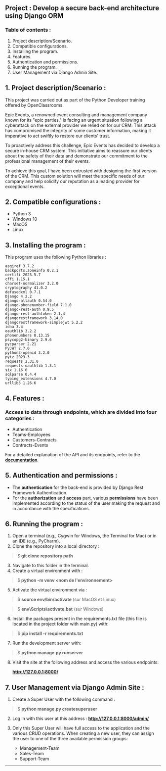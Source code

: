 ## Project : Develop a secure back-end architecture using Django ORM

### Table of contents :
1. Project description/Scenario.
2. Compatible configurations.
3. Installing the program.
4. Features.
5. Authentication and permissions.
6. Running the program.
7. User Management via Django Admin Site.

## 1. Project description/Scenario :

This project was carried out as part of the Python Developer training offered by OpenClassrooms.

Epic Events, a renowned event consulting and management company known for its "epic parties,"
is facing an urgent situation following a cyberattack on the external provider 
we relied on for our CRM. This attack has compromised the integrity of some customer information,
making it imperative to act swiftly to restore our clients' trust.

To proactively address this challenge, Epic Events has decided to develop
a secure in-house CRM system. This initiative aims to reassure our clients about the safety
of their data and demonstrate our commitment to the professional management of their events.

To achieve this goal, I have been entrusted with designing the first version of the CRM. 
This custom solution will meet the specific needs of our company and help solidify our reputation
as a leading provider for exceptional events. 

## 2. Compatible configurations :

* Python 3
* Windows 10
* MacOS
* Linux

## 3. Installing the program :
This program uses the following Python libraries :

```
asgiref 3.7.2
backports.zoneinfo 0.2.1
certifi 2023.5.7
cffi 1.15.1
charset-normalizer 3.2.0
cryptography 41.0.2
defusedxml 0.7.1
Django 4.2.2
django-allauth 0.54.0
django-phonenumber-field 7.1.0
django-rest-auth 0.9.5
django-rest-authtoken 2.1.4
djangorestframework 3.14.0
djangorestframework-simplejwt 5.2.2
idna 3.4
oauthlib 3.2.2
phonenumbers 8.13.15
psycopg2-binary 2.9.6
pycparser 2.21
PyJWT 2.7.0
python3-openid 3.2.0
pytz 2023.3
requests 2.31.0
requests-oauthlib 1.3.1
six 1.16.0
sqlparse 0.4.4
typing_extensions 4.7.0
urllib3 1.26.6

```

## 4. Features :

### Access to data through endpoints, which are divided into four categories : 

  * Authentication
  * Teams-Employees
  * Customers-Contracts
  * Contracts-Events

  For a detailed explanation of the API and its endpoints, refer to the [**documentation**](https://documenter.getpostman.com/view/25420128/2s946cfDj2).

## 5. Authentication and permissions :
    
  * The **authentication** for the back-end is provided by Django Rest Framework Authentication.
  * For the **authorization** and **access** part, various **permissions** have been implemented
  according to the status of the user making the request and in accordance with the specifications.

## 6. Running the program :

1. Open a terminal (e.g., Cygwin for Windows, the Terminal for Mac) or in an IDE (e.g., PyCharm).
2. Clone the repository into a local directory :
  > $<b> git clone repository path</b> 
3. Navigate to this folder in the terminal.
4. Create a virtual environment with :
  > $<b> python -m venv <nom de l'environnement></b> 
5. Activate the virtual environment via :
  > $ <b>source env/bin/activate</b>  (sur MacOS et Linux) 

  > $ <b>env\Scripts\activate.bat</b> (sur Windows)
6. Install the packages present in the requirements.txt file (this file is located in the project
folder with main.py) with:
  > $ <b>pip install -r requirements.txt</b> 
7. Run the development server with:
> $ <b>python manage.py runserver</b>
8. Visit the site at the following address and access the various endpoints:

      **http://127.0.0.1:8000/**

## 7. User Management via Django Admin Site :

1. Create a Super User with the following command :
 > $ <b>python manage.py createsuperuser </b> 
2. Log in with this user at this address :
 **http://127.0.0.1:8000/admin/**
3. Only this Super User will have full access to the application and the various CRUD operations.
When creating a new user, they can assign the user to one of the three available permission groups:

   * Management-Team
   * Sales-Team
   * Support-Team
---